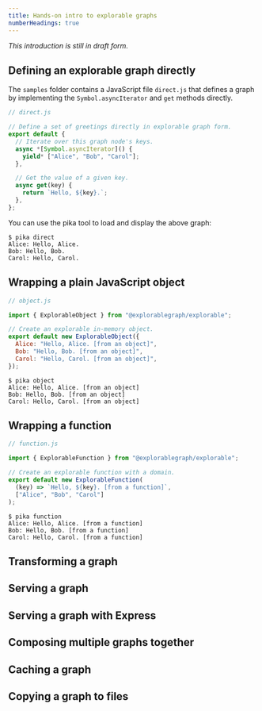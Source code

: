 ```yaml
---
title: Hands-on intro to explorable graphs
numberHeadings: true
---
```


_This introduction is still in draft form._

## Defining an explorable graph directly

The `samples` folder contains a JavaScript file `direct.js` that defines a graph by implementing the `Symbol.asyncIterator` and `get` methods directly.

```js
// direct.js

// Define a set of greetings directly in explorable graph form.
export default {
  // Iterate over this graph node's keys.
  async *[Symbol.asyncIterator]() {
    yield* ["Alice", "Bob", "Carol"];
  },

  // Get the value of a given key.
  async get(key) {
    return `Hello, ${key}.`;
  },
};
```

You can use the pika tool to load and display the above graph:

```console
$ pika direct
Alice: Hello, Alice.
Bob: Hello, Bob.
Carol: Hello, Carol.
```

## Wrapping a plain JavaScript object

```js
// object.js

import { ExplorableObject } from "@explorablegraph/explorable";

// Create an explorable in-memory object.
export default new ExplorableObject({
  Alice: "Hello, Alice. [from an object]",
  Bob: "Hello, Bob. [from an object]",
  Carol: "Hello, Carol. [from an object]",
});
```

```console
$ pika object
Alice: Hello, Alice. [from an object]
Bob: Hello, Bob. [from an object]
Carol: Hello, Carol. [from an object]
```

## Wrapping a function

```js
// function.js

import { ExplorableFunction } from "@explorablegraph/explorable";

// Create an explorable function with a domain.
export default new ExplorableFunction(
  (key) => `Hello, ${key}. [from a function]`,
  ["Alice", "Bob", "Carol"]
);
```

```console
$ pika function
Alice: Hello, Alice. [from a function]
Bob: Hello, Bob. [from a function]
Carol: Hello, Carol. [from a function]
```

## Transforming a graph

## Serving a graph

## Serving a graph with Express

## Composing multiple graphs together

## Caching a graph

## Copying a graph to files
